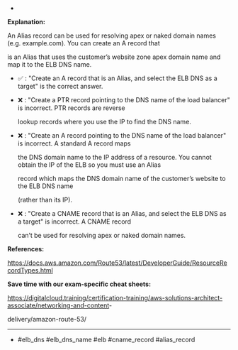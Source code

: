 *

**Explanation:**

An Alias record can be used for resolving apex or naked domain names (e.g. example.com). You can create an A record that

is an Alias that uses the customer’s website zone apex domain name and map it to the ELB DNS name.

* ✅ :  "Create an A record that is an Alias, and select the ELB DNS as a target" is the correct answer.

* ❌ :  "Create a PTR record pointing to the DNS name of the load balancer" is incorrect. PTR records are reverse

  lookup records where you use the IP to find the DNS name.

* ❌ :  "Create an A record pointing to the DNS name of the load balancer" is incorrect. A standard A record maps

  the DNS domain name to the IP address of a resource. You cannot obtain the IP of the ELB so you must use an Alias

  record which maps the DNS domain name of the customer’s website to the ELB DNS name

  (rather than its IP).

* ❌ :  "Create a CNAME record that is an Alias, and select the ELB DNS as a target" is incorrect. A CNAME record

  can’t be used for resolving apex or naked domain names.

**References:**

<https://docs.aws.amazon.com/Route53/latest/DeveloperGuide/ResourceRecordTypes.html>

**Save time with our exam-specific cheat sheets:**

<https://digitalcloud.training/certification-training/aws-solutions-architect-associate/networking-and-content>-

delivery/amazon-route-53/

----
* #elb_dns #elb_dns_name #elb #cname_record #alias_record
